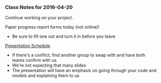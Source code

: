 ### Class Notes for 2016-04-20

Continue working on your project.

Paper progress report forms today (not online)!
 - Be sure to fill one out and turn it in before you leave

[Presentation Schedule](https://docs.google.com/spreadsheets/d/1BvijmNLia-7A3y22NAO9AYAhn_dRinYObCH_-vcFJ4Q)
 - If there's a conflict, find another group to swap with and have both teams confirm with us
 - We're not expecting that many slides
 - The presentation will have an emphasis on going through your code and models and explaining them to us
